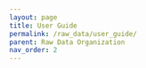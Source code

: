 ```yaml
---
layout: page
title: User Guide
permalink: /raw_data/user_guide/
parent: Raw Data Organization
nav_order: 2
---
```

